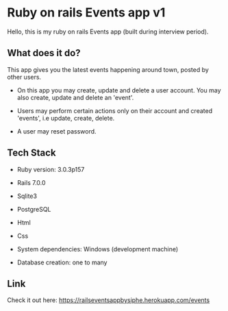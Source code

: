# Ruby on rails Events app v1

Hello, this is my ruby on rails Events app (built during interview period).

## What does it do?
This app gives you the latest events happening around town, posted by other users.

- On this app you may create, update and delete a user account. You may also create, update and delete an 'event'.

- Users may perform certain actions only on their account and created 'events', i.e update, create, delete.

- A user may reset password.

## Tech Stack

- Ruby version: 3.0.3p157

- Rails 7.0.0

- Sqlite3

- PostgreSQL

- Html

- Css

- System dependencies: Windows (development machine)

- Database creation: one to many

## Link

Check it out here: https://railseventsappbysiphe.herokuapp.com/events
